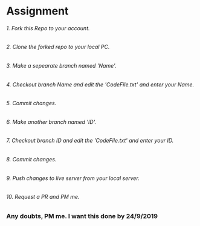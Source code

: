# Assignment

###### 1. Fork this Repo to your account.
###### 2. Clone the forked repo to your local PC.
###### 3. Make a sepearate branch named 'Name'.
###### 4. Checkout branch Name and edit the 'CodeFile.txt' and enter your Name.
###### 5. Commit changes.
###### 6. Make another branch named 'ID'.
###### 7. Checkout branch ID and edit the 'CodeFile.txt' and enter your ID.
###### 8. Commit changes.
###### 9. Push changes to live server from your local server.
###### 10. Request a PR and PM me.

### Any doubts, PM me. I want this done by 24/9/2019
